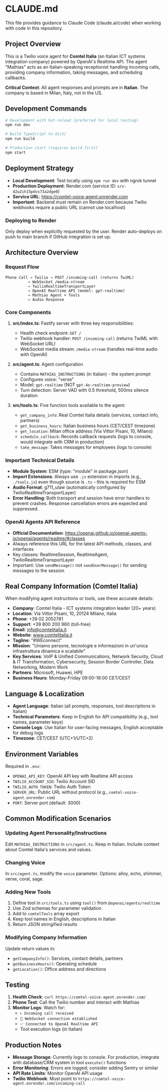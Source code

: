 # CLAUDE.md

This file provides guidance to Claude Code (claude.ai/code) when working with code in this repository.

## Project Overview

This is a Twilio voice agent for **Comtel Italia** (an Italian ICT systems integration company) powered by OpenAI's Realtime API. The agent "Mathias" acts as an Italian-speaking receptionist handling incoming calls, providing company information, taking messages, and scheduling callbacks.

**Critical Context**: All agent responses and prompts are in **Italian**. The company is based in Milan, Italy, not in the US.

## Development Commands

```bash
# Development with hot-reload (preferred for local testing)
npm run dev

# Build TypeScript to dist/
npm run build

# Production start (requires build first)
npm start
```

## Deployment Strategy

- **Local Development**: Test locally using `npm run dev` with ngrok tunnel
- **Production Deployment**: Render.com (service ID: `srv-d2u2ih15pdvs73a2dge0`)
- **Service URL**: https://comtel-voice-agent.onrender.com
- **Important**: Backend must remain on Render.com because Twilio webhooks require a public URL (cannot use localhost)

### Deploying to Render

Only deploy when explicitly requested by the user. Render auto-deploys on push to main branch if GitHub integration is set up.

## Architecture Overview

### Request Flow
```
Phone Call → Twilio → POST /incoming-call (returns TwiML)
          → WebSocket /media-stream
          → TwilioRealtimeTransportLayer
          → OpenAI Realtime API (model: gpt-realtime)
          → Mathias Agent + Tools
          → Audio Response
```

### Core Components

1. **src/index.ts**: Fastify server with three key responsibilities:
   - Health check endpoint: `GET /`
   - Twilio webhook handler: `POST /incoming-call` (returns TwiML with WebSocket URL)
   - WebSocket media stream: `/media-stream` (handles real-time audio with OpenAI)

2. **src/agent.ts**: Agent configuration
   - Contains `MATHIAS_INSTRUCTIONS` (in Italian) - the system prompt
   - Configures voice: "verse"
   - Model: `gpt-realtime` (NOT `gpt-4o-realtime-preview`)
   - Turn detection: Server VAD with 0.5 threshold, 500ms silence duration

3. **src/tools.ts**: Five function tools available to the agent:
   - `get_company_info`: Real Comtel Italia details (services, contact info, partners)
   - `get_business_hours`: Italian business hours (CET/CEST timezone)
   - `get_location`: Milan office address (Via Vittor Pisani, 10, Milano)
   - `schedule_callback`: Records callback requests (logs to console, would integrate with CRM in production)
   - `take_message`: Takes messages for employees (logs to console)

### Important Technical Details

- **Module System**: ESM (type: "module" in package.json)
- **Import Extensions**: Always use `.js` extension in imports (e.g., `./tools.js`) even though source is `.ts` - this is required for ESM
- **Audio Format**: g711_ulaw (automatically configured by TwilioRealtimeTransportLayer)
- **Error Handling**: Both transport and session have error handlers to prevent crashes. Response cancellation errors are expected and suppressed.

### OpenAI Agents API Reference

- **Official Documentation**: https://openai.github.io/openai-agents-js/openai/agents/readme/#classes
- Always reference this URL for the latest API methods, classes, and interfaces
- Key classes: RealtimeSession, RealtimeAgent, TwilioRealtimeTransportLayer
- Important: Use `sendMessage()` not `sendUserMessage()` for sending messages to the session

## Real Company Information (Comtel Italia)

When modifying agent instructions or tools, use these accurate details:

- **Company**: Comtel Italia - ICT systems integration leader (20+ years)
- **Location**: Via Vittor Pisani, 10, 20124 Milano, Italia
- **Phone**: +39 02 2052781
- **Support**: +39 800 200 960 (toll-free)
- **Email**: info@comtelitalia.it
- **Website**: www.comtelitalia.it
- **Tagline**: "#WEconnect"
- **Mission**: "Uniamo persone, tecnologie e informazioni in un'unica infrastruttura dinamica e scalabile"
- **Key Services**: VoIP & Unified Communications, Network Security, Cloud & IT Transformation, Cybersecurity, Session Border Controller, Data Networking, Modern Work
- **Partners**: Microsoft, Huawei, HPE
- **Business Hours**: Monday-Friday 09:00-18:00 CET/CEST

## Language & Localization

- **Agent Language**: Italian (all prompts, responses, tool descriptions in Italian)
- **Technical Parameters**: Keep in English for API compatibility (e.g., tool names, parameter keys)
- **Console Logs**: Use Italian for user-facing messages, English acceptable for debug logs
- **Timezone**: CET/CEST (UTC+1/UTC+2)

## Environment Variables

Required in `.env`:
- `OPENAI_API_KEY`: OpenAI API key with Realtime API access
- `TWILIO_ACCOUNT_SID`: Twilio Account SID
- `TWILIO_AUTH_TOKEN`: Twilio Auth Token
- `SERVER_URL`: Public URL without protocol (e.g., `comtel-voice-agent.onrender.com`)
- `PORT`: Server port (default: 3000)

## Common Modification Scenarios

### Updating Agent Personality/Instructions
Edit `MATHIAS_INSTRUCTIONS` in `src/agent.ts`. Keep in Italian. Include context about Comtel Italia's services and values.

### Changing Voice
In `src/agent.ts`, modify the `voice` parameter. Options: alloy, echo, shimmer, verse, coral, sage.

### Adding New Tools
1. Define tool in `src/tools.ts` using `tool()` from `@openai/agents/realtime`
2. Use Zod schemas for parameter validation
3. Add to `comtelTools` array export
4. Keep tool names in English, descriptions in Italian
5. Return JSON stringified results

### Modifying Company Information
Update return values in:
- `getCompanyInfo()`: Services, contact details, partners
- `getBusinessHours()`: Operating schedule
- `getLocation()`: Office address and directions

## Testing

1. **Health Check**: `curl https://comtel-voice-agent.onrender.com/`
2. **Phone Test**: Call the Twilio number and interact with Mathias
3. **Monitor Logs**: Watch for:
   - `📞 Incoming call received`
   - `🔌 WebSocket connection established`
   - `✅ Connected to OpenAI Realtime API`
   - Tool execution logs (in Italian)

## Production Notes

- **Message Storage**: Currently logs to console. For production, integrate with database/CRM system in tool `execute()` functions
- **Error Monitoring**: Errors are logged; consider adding Sentry or similar
- **API Rate Limits**: Monitor OpenAI API usage
- **Twilio Webhook**: Must point to `https://comtel-voice-agent.onrender.com/incoming-call`
